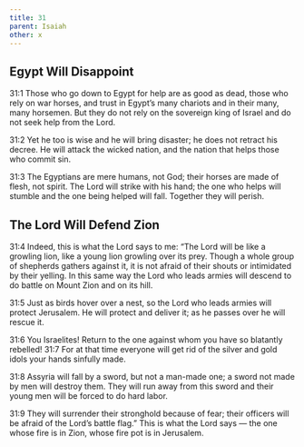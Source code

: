 ```yaml
---
title: 31
parent: Isaiah
other: x
---
```


## Egypt Will Disappoint

<a name="31:1">31:1</a> Those who go down to Egypt for help are as good as dead,
those who rely on war horses,
and trust in Egypt’s many chariots
and in their many, many horsemen.
But they do not rely on the sovereign king of Israel
and do not seek help from the Lord.

<a name="31:2">31:2</a> Yet he too is wise and he will bring disaster;
he does not retract his decree.
He will attack the wicked nation,
and the nation that helps those who commit sin.

<a name="31:3">31:3</a> The Egyptians are mere humans, not God;
their horses are made of flesh, not spirit.
The Lord will strike with his hand;
the one who helps will stumble
and the one being helped will fall.
Together they will perish.
 
## The Lord Will Defend Zion

<a name="31:4">31:4</a> Indeed, this is what the Lord says to me:
“The Lord will be like a growling lion,
like a young lion growling over its prey.
Though a whole group of shepherds gathers against it,
it is not afraid of their shouts
or intimidated by their yelling.
In this same way the Lord who leads armies will descend
to do battle on Mount Zion and on its hill.

<a name="31:5">31:5</a> Just as birds hover over a nest,
so the Lord who leads armies will protect Jerusalem.
He will protect and deliver it;
as he passes over he will rescue it.

<a name="31:6">31:6</a> You Israelites! Return to the one against whom you have so blatantly rebelled! <a name="31:7">31:7</a> For at that time everyone will get rid of the silver and gold idols your hands sinfully made.

<a name="31:8">31:8</a> Assyria will fall by a sword, but not a man-made one;
a sword not made by men will destroy them.
They will run away from this sword
and their young men will be forced to do hard labor.

<a name="31:9">31:9</a> They will surrender their stronghold because of fear;
their officers will be afraid of the Lord’s battle flag.”
This is what the Lord says — 
the one whose fire is in Zion,
whose fire pot is in Jerusalem.